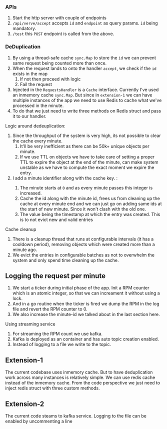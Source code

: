 ### APIs

1. Start the http server with couple of endpoints
2. `/api/verve/accept` accepts `id` and `endpoint` as query params. `id` being mandatory.
3. `/test` this `POST` endpoint is called from the above.

### DeDuplication

1. By using a thread-safe cache `sync.Map` to store the `id` we can prevent same request being counted more than once.
2. When the request lands to onto the handler `accept`, we check if the `id` exists in the map
   1. If not then proceed with logic
   2. Fail the request
3. Injected in the `RequestsHandler` is a `Cache` interface. Currently I've used an inmemory cache `sync.Map`. But since in `extension-1` we can have multiple instances of the app we need to use Redis to cache what we've processed in the minute. 
4. To do that we just need to write three methods on Redis struct and pass it to our handler.

Logic around dedeuplication:

1. Since the throughput of the system is very high, its not possible to clear the cache every minute.
   1. It'll be very inefficient as there can be 50k+ unique objects per minute.
   2. If we use TTL on objects we have to take care of setting a proper TTL to expire the object at the end of the minute,
   can make system unstable as we have to compute the exact moment we expire the entry.
2. I add a minute identifier along with the cache key. <minute-id>:<objectid>
   1. The minute starts at `0` and as every minute passes this integer is increased.
   2. Cache the id along with the minute id, frees us from cleaning up the cache at every minute end and we can just go on adding same ids at the start of new minute. Since it won't clash with the old one.
   3. The value being the timestamp at which the entry was created. This is to not evict new and valid entries
  
Cache cleanup

1. There is a cleanup thread that runs at configurable intervals (it has a cooldown period), removing objects which were created more than a minute ago.
2. We evict the entries in configurable batches as not to overwhelm the system and only spend time cleaning up the cache.

## Logging the request per minute

1. We start a ticker during initial phase of the app. Init a RPM counter which is an atomic integer, so that we can increament it without using a lock.
2. And in a go routine when the ticker is fired we dump the RPM in the log file and revert the RPM counter to 0.
3. We also increase the minute-id we talked about in the last section here.

Using streaming service

1. For streaming the RPM count we use kafka.
2. Kafka is deployed as an container and has auto topic creation enabled.
3. Instead of logging to a file we write to the topic.

## Extension-1

The current codebase uses inmemory cache. But to have deduplication work across many instances is relatively simple. 
We can use redis cache instead of the inmemory cache. From the code perspective we just need to inject redis struct with three custom methods.

## Extension-2

The current code steams to kafka service. Logging to the file can be enabled by uncommenting a line